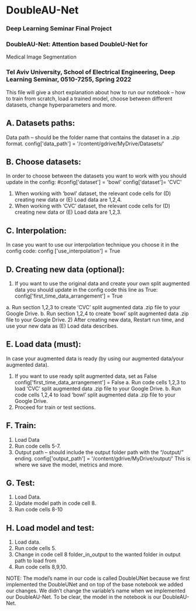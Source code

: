 # DoubleAU-Net
### Deep Learning Seminar Final Project
### DoubleAU-Net: Attention based DoubleU-Net for
Medical Image Segmentation
### Tel Aviv University, School of Electrical Engineering, Deep Learning Seminar, 0510-7255, Spring 2022

This file will give a short explanation about how to run our notebook – how to train from scratch, load a trained model, choose between different datasets, change hyperparameters and more.
## A.	Datasets paths:
Data path – should be the folder name that contains the dataset in a .zip format.
config['data_path'] = '/content/gdrive/MyDrive/Datasets/’

## B.	Choose datasets:
In order to choose between the datasets you want to work with you should update in the config:
#config['dataset'] = 'bowl'
config['dataset']= 'CVC'
1)	When working with ‘bowl’ dataset, the relevant code cells for (D) creating new data or (E) Load data are 1,2,4.
2)	When working with ‘CVC’ dataset, the relevant code cells for (D) creating new data or (E) Load data are 1,2,3.
## C.	Interpolation:
In case you want to use our interpolation technique you choose it in the config code:
config ['use_interpolation'] = True

## D.	Creating new data (optional):
1)	If you want to use the original data and create your own split augmented data you should update in the config code this line as True:
config['first_time_data_arrangement'] = True

a.	Run section 1,2,3 to create ‘CVC’ split augmented data .zip file to your Google Drive.
b.	Run section 1,2,4 to create ‘bowl’ split augmented data .zip file to your Google Drive.
2)	After creating new data, Restart run time, and use your new data as (E) Load data describes.

## E.	Load data (must):
In case your augmented data is ready (by using our augmented data/your augmented data).
1)	If you want to use ready split augmented data, set as False config['first_time_data_arrangement'] = False
a.	Run code cells 1,2,3 to load ‘CVC’ split augmented data .zip file to your Google Drive.
b.	Run code cells 1,2,4 to load ‘bowl’ split augmented data .zip file to your Google Drive.
2)	Proceed for train or test sections.

## F.	Train:
1)	Load Data 
2)	Run code cells 5-7.
3)	Output path – should include the output folder path with the “/output/” ending.
config['output_path'] = '/content/gdrive/MyDrive/output/'
This is where we save the model, metrics and more.

## G.	Test:
1)	Load Data.
2)	Update model path in code cell 8.
3)	Run code cells 8-10

## H.	Load model and test:
1)	Load data.
2)	Run code cells 5.
3)	Change in code cell 8 folder_in_output to the wanted folder in output path to load from
4)	Run code cells 8,9,10. 

		
NOTE: The model’s name in our code is called DoubleUNet because we first implemented the DoubleUNet and on top of the base notebook we added our changes. We didn’t change the variable’s name when we implemented our DoubleAU-Net. To be clear, the model in the notebook is our DoubleAU-Net.
